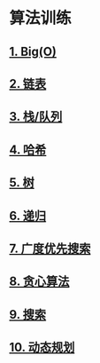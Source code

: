 # 算法训练



## [1. Big(O)](./doc/big-o.md)



## [2. 链表](./doc/list.md)



## [3. 栈/队列](./doc/stack-queue.md)



## [4. 哈希](./doc/map-set.md)



## [5. 树](./doc/tree.md)



## [6. 递归](./doc/recursion.md)



## [7. 广度优先搜索](./doc/bfs.md)



## [8. 贪心算法](./doc/greedy.md)



## [9. 搜索](./doc/search.md)



## [10. 动态规划](./doc/dp.md)